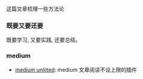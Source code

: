 这篇文章梳理一些方法论

### 既要又要还要

既要学习, 又要实践, 还要总结。

### medium

* [medium unliited](https://medium-unlimited.ml/download/): medium 文章阅读不设上限的插件